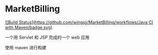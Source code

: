 # MarketBilling

[![Build Status](https://github.com/wingsjj/MarketBilling/workflows/Java CI with Maven/badge.svg)](https://github.com/wingsjj/MarketBilling/actions)

一个用 Servlet 和 JSP 完成的一个 web 应用

使用 maven 进行构建

